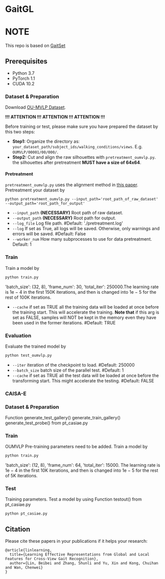# GaitGL


# NOTE
This repo is based on [GaitSet](https://github.com/AbnerHqC/GaitSet)


## Prerequisites

- Python 3.7
- PyTorch 1.1
- CUDA 10.2

### Dataset & Preparation
Download [OU-MVLP Dataset](http://www.am.sanken.osaka-u.ac.jp/BiometricDB/GaitMVLP.html).

**!!! ATTENTION !!! ATTENTION !!! ATTENTION !!!**

Before training or test, please make sure you have prepared the dataset
by this two steps:
- **Step1:** Organize the directory as: 
`your_dataset_path/subject_ids/walking_conditions/views`.
E.g. `OUMVLP/00001/00/000/`.
- **Step2:** Cut and align the raw silhouettes with `pretreatment_oumvlp.py`.
the silhouettes after pretreatment **MUST have a size of 64x64**.

#### Pretreatment
`pretreatment_oumvlp.py` uses the alignment method in
[this paper](https://ipsjcva.springeropen.com/articles/10.1186/s41074-018-0039-6).
Pretreatment your dataset by
```
python pretreatment_oumvlp.py --input_path='root_path_of_raw_dataset' --output_path='root_path_for_output'
```
- `--input_path` **(NECESSARY)** Root path of raw dataset.
- `--output_path` **(NECESSARY)** Root path for output.
- `--log_file` Log file path. #Default: './pretreatment.log'
- `--log` If set as True, all logs will be saved. 
Otherwise, only warnings and errors will be saved. #Default: False
- `--worker_num` How many subprocesses to use for data pretreatment. Default: 1

### Train 
Train a model by
```bash
python train.py
```
'batch_size': (32, 8), 'frame_num': 30, 'total_iter': 250000.The
learning rate is 1e − 4 in the first 150K iterations, and then is
changed into 1e − 5 for the rest of 100K iterations.
- `--cache` if set as TRUE all the training data will be loaded at once before the training start.
This will accelerate the training.
**Note that** if this arg is set as FALSE, samples will NOT be kept in the memory
even they have been used in the former iterations. #Default: TRUE

### Evaluation
Evaluate the trained model by
```bash
python test_oumvlp.py
```
- `--iter` iteration of the checkpoint to load. #Default: 250000
- `--batch_size` batch size of the parallel test. #Default: 1
- `--cache` if set as TRUE all the test data will be loaded at once before the transforming start.
This might accelerate the testing. #Default: FALSE

### CAISA-E

### Dataset & Preparation
Function generate_test_gallery() generate_train_gallery() generate_test_probe() from pt_casiae.py

### Train
OUMVLP Pre-training parameters need to be added. 
Train a model by
```bash
python train.py
```
'batch_size': (12, 8), 'frame_num': 64, 'total_iter': 15000. The
learning rate is 1e − 4 in the first 10K iterations, and then is
changed into 1e − 5 for the rest of 5K iterations.

### Test
Training parameters.
Test a model by using Function testout() from pt_casiae.py
```bash
python pt_casiae.py
```
## Citation
Please cite these papers in your publications if it helps your research:
```
@article{linlearning,
  title={Learning Effective Representations from Global and Local Features for Cross-View Gait Recognition},
  author={Lin, Beibei and Zhang, Shunli and Yu, Xin and Kong, Chuihan and Wan, Chenwei}
}
```

